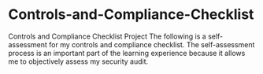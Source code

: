 # Controls-and-Compliance-Checklist
Controls and Compliance Checklist Project
The following is a self-assessment for my controls and compliance checklist. The self-assessment process is an important part of the learning experience because it allows me to objectively assess my security audit.
